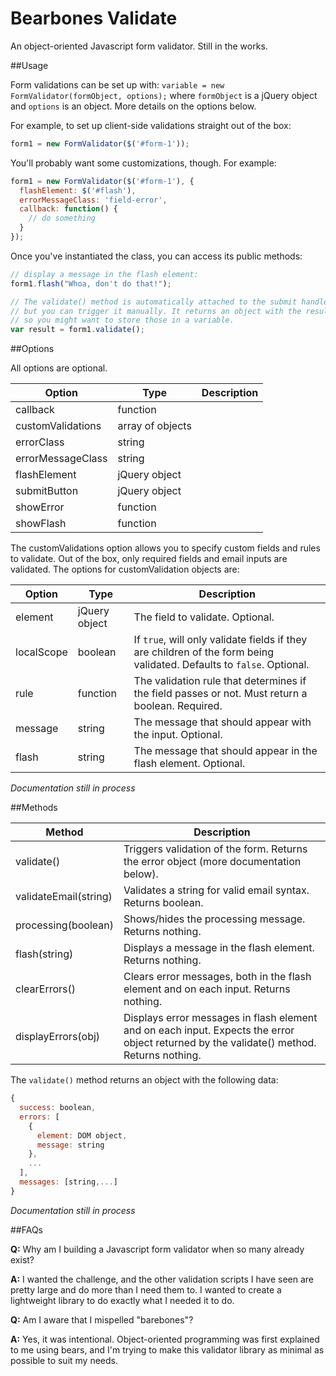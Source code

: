 Bearbones Validate
==============

An object-oriented Javascript form validator. Still in the works.

##Usage

Form validations can be set up with: `variable = new FormValidator(formObject, options);` where `formObject` is a jQuery object and `options` is an object. More details on the options below.

For example, to set up client-side validations straight out of the box:

```javascript
form1 = new FormValidator($('#form-1'));
```

You'll probably want some customizations, though. For example:

```javascript
form1 = new FormValidator($('#form-1'), {
  flashElement: $('#flash'),
  errorMessageClass: 'field-error',
  callback: function() {
    // do something
  }
});
```

Once you've instantiated the class, you can access its public methods:

```javascript
// display a message in the flash element:
form1.flash("Whoa, don't do that!");

// The validate() method is automatically attached to the submit handler,
// but you can trigger it manually. It returns an object with the results,
// so you might want to store those in a variable.
var result = form1.validate();
```

##Options

All options are optional.

|Option|Type|Description|
|------|----|-----------|
|callback|function| |
|customValidations|array of objects| |
|errorClass|string| |
|errorMessageClass|string| |
|flashElement|jQuery object| |
|submitButton|jQuery object| |
|showError|function| |
|showFlash|function| |

The customValidations option allows you to specify custom fields and rules to validate. Out of the box, only required fields and email inputs are validated. The options for customValidation objects are:

|Option|Type|Description|
|------|----|-----------|
|element|jQuery object|The field to validate. Optional.|
|localScope|boolean|If `true`, will only validate fields if they are children of the form being validated. Defaults to `false`. Optional.|
|rule|function|The validation rule that determines if the field passes or not. Must return a boolean. Required.|
|message|string|The message that should appear with the input. Optional.|
|flash|string|The message that should appear in the flash element. Optional.|

*Documentation still in process*

##Methods

|Method|Description|
|------|-----------|
|validate()|Triggers validation of the form. Returns the error object (more documentation below).|
|validateEmail(string)|Validates a string for valid email syntax. Returns boolean.|
|processing(boolean)|Shows/hides the processing message. Returns nothing.|
|flash(string)|Displays a message in the flash element. Returns nothing.|
|clearErrors()|Clears error messages, both in the flash element and on each input. Returns nothing.|
|displayErrors(obj)|Displays error messages in flash element and on each input. Expects the error object returned by the validate() method. Returns nothing.|

The `validate()` method returns an object with the following data:

```javascript
{
  success: boolean,
  errors: [
    {
      element: DOM object,
      message: string
    },
    ...
  ],
  messages: [string,...] 
}
````

*Documentation still in process*

##FAQs

**Q:** Why am I building a Javascript form validator when so many already exist?

**A:** I wanted the challenge, and the other validation scripts I have seen are pretty large and do more than I need them to. I wanted to create a lightweight library to do exactly what I needed it to do.

**Q:** Am I aware that I mispelled "barebones"?

**A:** Yes, it was intentional. Object-oriented programming was first explained to me using bears, and I'm trying to make this validator library as minimal as possible to suit my needs.
